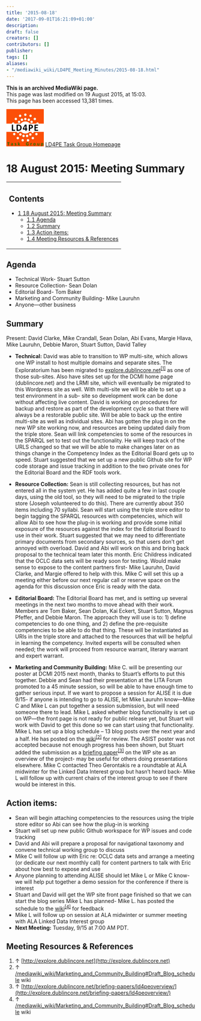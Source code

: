 ```yaml
---
title: '2015-08-18'
date: '2017-09-01T16:21:09+01:00'
description: 
draft: false
creators: []
contributors: []
publisher: 
tags: []
aliases:
- "/mediawiki_wiki/LD4PE_Meeting_Minutes/2015-08-18.html"
---
```


 **This is an archived MediaWiki page.**  
This page was last modified on 19 August 2015, at 15:03.  
This page has been accessed 13,381 times.

[<img alt="LD4PE logo" src="/mediawiki_wiki/images/Ld4pe.png" width="100" height="99">](/mediawiki_wiki/images/Ld4pe.png "LD4PE logo") [LD4PE Task Group Homepage](/mediawiki_wiki/Pet/ld4pe)

# 18 August 2015: Meeting Summary 
<table id="toc" class="toc">
  <tr>
    <td>
      <div id="toctitle">
        <h2>Contents</h2>
      </div>
      <ul>
        <li class="toclevel-1 tocsection-1">
          <a href="#18_August_2015:_Meeting_Summary"><span class="tocnumber">1</span> <span class="toctext">18 August 2015: Meeting Summary</span></a>
          <ul>
            <li class="toclevel-2 tocsection-2"><a href="#Agenda"><span class="tocnumber">1.1</span> <span class="toctext">Agenda</span></a></li>
            <li class="toclevel-2 tocsection-3"><a href="#Summary"><span class="tocnumber">1.2</span> <span class="toctext">Summary</span></a></li>
            <li class="toclevel-2 tocsection-4"><a href="#Action_items:"><span class="tocnumber">1.3</span> <span class="toctext">Action items:</span></a></li>
            <li class="toclevel-2 tocsection-5"><a href="#Meeting_Resources_.26_References"><span class="tocnumber">1.4</span> <span class="toctext">Meeting Resources &amp; References</span></a></li>
          </ul>
        </li>
      </ul>
    </td>
  </tr>
</table>


## Agenda 

- Technical Work- Stuart Sutton 
- Resource Collection- Sean Dolan
- Editorial Board- Tom Baker 
- Marketing and Community Building- Mike Lauruhn
- Anyone—other business

## Summary 

Present: David Clarke, Mike Crandall, Sean Dolan, Abi Evans, Margie Hlava, Mike Lauruhn, Debbie Maron, Stuart Sutton, David Talley

- **Technical:** David was able to transition to WP multi-site, which allows one WP install to host multiple domains and separate sites. The Exploratorium has been migrated to [explore.dublincore.net](http://explore.dublincore.net)<sup id="cite_ref-0" class="reference"><a href="#cite_note-0">[1]</a></sup> as one of those sub-sites. Also have sites set up for the DCMI home page (dublincore.net) and the LRMI site, which will eventually be migrated to this Wordpress site as well. With multi-site we will be able to set up a test environment in a sub- site so development work can be done without affecting live content. David is working on procedures for backup and restore as part of the development cycle so that there will always be a restorable public site. Will be able to back up the entire multi-site as well as individual sites. Abi has gotten the plug in on the new WP site working now, and resources are being updated daily from the triple store. Sean will link competencies to some of the resources in the SPARQL set to test out the functionality. He will keep track of the URLS changed so that we will be able to make changes later on as things change in the Competency Index as the Editorial Board gets up to speed. Stuart suggested that we set up a new public Github site for WP code storage and issue tracking in addition to the two private ones for the Editorial Board and the RDF tools work.

- **Resource Collection:** Sean is still collecting resources, but has not entered all in the system yet. He has added quite a few in last couple days, using the old tool, so they will need to be migrated to the triple store (Joseph volunteered to do this). There are currently about 350 items including 70 syllabi. Sean will start using the triple store editor to begin tagging the SPARQL resources with competencies, which will allow Abi to see how the plug-in is working and provide some initial exposure of the resources against the index for the Editorial Board to use in their work. Stuart suggested that we may need to differentiate primary documents from secondary sources, so that users don’t get annoyed with overload. David and Abi will work on this and bring back proposal to the technical team later this month. Eric Childress indicated that the OCLC data sets will be ready soon for testing. Would make sense to expose to the content partners first- Mike Lauruhn, David Clarke, and Margie offered to help with this. Mike C will set this up a meeting either before our next regular call or reserve space on the agenda for this discussion once Eric is ready with the data. 

- **Editorial Board:** The Editorial Board has met, and is setting up several meetings in the next two months to move ahead with their work. Members are Tom Baker, Sean Dolan, Kai Eckert, Stuart Sutton, Magnus Pfeffer, and Debbie Maron. The approach they will use is to: 1) define competencies to do one thing, and 2) define the pre-requisite competencies to be able to do that thing. These will be instantiated as URIs in the triple store and attached to the resources that will be helpful in learning the competency. Invited experts will be consulted when needed; the work will proceed from resource warrant, literary warrant and expert warrant.

- **Marketing and Community Building:** Mike C. will be presenting our poster at DCMI 2015 next month, thanks to Stuart’s efforts to put this together. Debbie and Sean had their presentation at the LITA Forum promoted to a 45 minute session, so will be able to have enough time to gather serious input. If we want to propose a session for ALISE it is due 9/15- if anyone is intending to go to ALISE, let Mike Lauruhn know—Mike C and Mike L can put together a session submission, but will need someone there to lead. Mike L asked whether blog functionality is set up on WP—the front page is not ready for public release yet, but Stuart will work with David to get this done so we can start using that functionality. Mike L has set up a blog schedule – 13 blog posts over the next year and a half. He has posted on the [wiki](/mediawiki_wiki/Marketing_and_Community_Building#Draft_Blog_schedule)<sup id="cite_ref-1" class="reference"><a href="#cite_note-1">[2]</a></sup> for review. The ASIST poster was not accepted because not enough progress has been shown, but Stuart added the submission as a [briefing paper](http://explore.dublincore.net/briefing-papers/ld4peoverview/)<sup id="cite_ref-2" class="reference"><a href="#cite_note-2">[3]</a></sup> on the WP site as an overview of the project- may be useful for others doing presentations elsewhere. Mike C contacted Theo Gerontakis re a roundtable at ALA midwinter for the Linked Data Interest group but hasn’t heard back- Mike L will follow up with current chairs of the interest group to see if there would be interest in this. 

## Action items: 

- Sean will begin attaching competencies to the resources using the triple store editor so Abi can see how the plug-in is working
- Stuart will set up new public Github workspace for WP issues and code tracking
- David and Abi will prepare a proposal for navigational taxonomy and convene technical working group to discuss
- Mike C will follow up with Eric re: OCLC data sets and arrange a meeting (or dedicate our next monthly call) for content partners to talk with Eric about how best to expose and use
- Anyone planning to attending ALISE should let Mike L or Mike C know- we will help put together a demo session for the conference if there is interest
- Stuart and David will get the WP site front page finished so that we can start the blog series Mike L has planned- Mike L. has posted the schedule to the [wiki](/mediawiki_wiki/Marketing_and_Community_Building#Draft_Blog_schedule)<sup id="cite_ref-3" class="reference"><a href="#cite_note-3">[4]</a></sup> for feedback
- Mike L will follow up on session at ALA midwinter or summer meeting with ALA Linked Data Interest group
- **Next Meeting:** Tuesday, 9/15 at 7:00 AM PDT.

## Meeting Resources & References 

1. ↑ [http://explore.dublincore.net](http://explore.dublincore.net)
2. ↑ [/mediawiki_wiki/Marketing\_and\_Community\_Building#Draft\_Blog\_schedule](/mediawiki_wiki/Marketing_and_Community_Building#Draft_Blog_schedule) wiki
3. ↑ [http://explore.dublincore.net/briefing-papers/ld4peoverview/](http://explore.dublincore.net/briefing-papers/ld4peoverview/)
4. ↑ [/mediawiki_wiki/Marketing\_and\_Community\_Building#Draft\_Blog\_schedule](/mediawiki_wiki/Marketing_and_Community_Building#Draft_Blog_schedule) wiki

